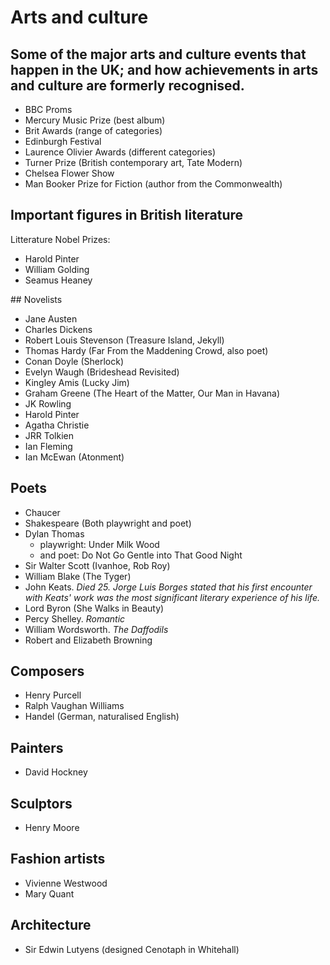 # Arts and culture

## Some of the major arts and culture events that happen in the UK; and how achievements in arts and culture are formerly recognised.

* BBC Proms
* Mercury Music Prize (best album)
* Brit Awards (range of categories)
* Edinburgh Festival
* Laurence Olivier Awards (different categories)
* Turner Prize (British contemporary art, Tate Modern)
* Chelsea Flower Show
* Man Booker Prize for Fiction (author from the Commonwealth)

## Important figures in British literature

Litterature Nobel Prizes:
* Harold Pinter
* William Golding
* Seamus Heaney

## Novelists

* Jane Austen
* Charles Dickens
* Robert Louis Stevenson (Treasure Island, Jekyll)
* Thomas Hardy (Far From the Maddening Crowd, also poet)
* Conan Doyle (Sherlock)
* Evelyn Waugh (Brideshead Revisited)
* Kingley Amis (Lucky Jim)
* Graham Greene (The Heart of the Matter, Our Man in Havana)
* JK Rowling
* Harold Pinter
* Agatha Christie
* JRR Tolkien
* Ian Fleming
* Ian McEwan (Atonment)

## Poets

* Chaucer
* Shakespeare (Both playwright and poet)
* Dylan Thomas
  * playwright: Under Milk Wood
  * and poet: Do Not Go Gentle into That Good Night
* Sir Walter Scott (Ivanhoe, Rob Roy)
* William Blake (The Tyger)
* John Keats. *Died 25. Jorge Luis Borges stated that his first encounter with Keats' work was the most significant literary experience of his life.*
* Lord Byron (She Walks in Beauty)
* Percy Shelley. *Romantic*
* William Wordsworth. *The Daffodils*
* Robert and Elizabeth Browning

## Composers

* Henry Purcell
* Ralph Vaughan Williams
* Handel (German, naturalised English)

## Painters

* David Hockney

## Sculptors

* Henry Moore

## Fashion artists

* Vivienne Westwood
* Mary Quant

## Architecture

* Sir Edwin Lutyens (designed Cenotaph in Whitehall)